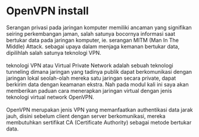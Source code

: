 # OpenVPN install
Serangan privasi pada jaringan komputer memiliki ancaman yang signifikan seiring perkembangan jaman, salah satunya bocornya informasi saat bertukar data pada jaringan komputer, ie. serangan MITM (Man In The Middle) Attack. sebagai upaya dalam menjaga kemanan bertukar data, dipilihlah salah satunya teknologi VPN. <br />
<br />teknologi VPN atau Virtual Private Network adalah sebuah teknologi tunneling dimana jaringan yang tadinya publik dapat berkomunikasi dengan jaringan lokal seolah-olah mereka satu jaringan secara private, dapat berkirim data dengan keamanan ekstra. Nah pada modul kali ini saya akan memberikan paduan cara menerapkan jaringan virtual dengan jenis teknologi virtual network OpenVPN. <br />
<br />OpenVPN merupakan jenis VPN yang memanfaatkan authentikasi data jarak jauh, disini sebelum client dengan server berkomunikasi, mereka membutuhkan sertifikat CA (Certificate Authority) sebagai metode bertukar data.
